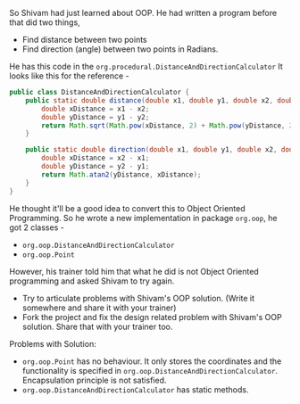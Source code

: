 So Shivam had just learned about OOP. He had written a program before that did two things,
- Find distance between two points
- Find direction (angle) between two points in Radians.

He has this code in the `org.procedural.DistanceAndDirectionCalculator` It looks like this for the reference - 

```java
public class DistanceAndDirectionCalculator {
    public static double distance(double x1, double y1, double x2, double y2) {
        double xDistance = x1 - x2;
        double yDistance = y1 - y2;
        return Math.sqrt(Math.pow(xDistance, 2) + Math.pow(yDistance, 2));
    }

    public static double direction(double x1, double y1, double x2, double y2) {
        double xDistance = x2 - x1;
        double yDistance = y2 - y1;
        return Math.atan2(yDistance, xDistance);
    }
}
```
He thought it'll be a good idea to convert this to Object Oriented Programming. So he wrote a new implementation in package `org.oop`, he got 2 classes - 
- `org.oop.DistanceAndDirectionCalculator`
- `org.oop.Point`

However, his trainer told him that what he did is not Object Oriented programming and asked Shivam to try again. 
- Try to articulate problems with Shivam's OOP solution. (Write it somewhere and share it with your trainer)
- Fork the project and fix the design related problem with Shivam's OOP solution. Share that with your trainer too.

Problems with Solution:
- `org.oop.Point` has no behaviour. It only stores the coordinates and the functionality is specified in `org.oop.DistanceAndDirectionCalculator`. Encapsulation principle is not satisfied. 
- `org.oop.DistanceAndDirectionCalculator` has static methods.
